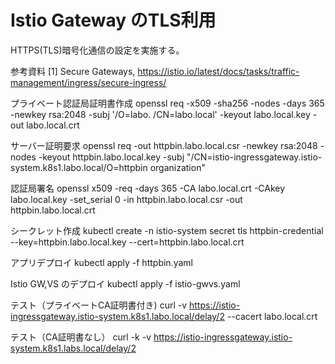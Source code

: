 # Istio Gateway のTLS利用

HTTPS(TLS)暗号化通信の設定を実施する。

参考資料
[1] Secure Gateways, https://istio.io/latest/docs/tasks/traffic-management/ingress/secure-ingress/




プライベート認証局証明書作成
openssl req -x509 -sha256 -nodes -days 365 -newkey rsa:2048 -subj '/O=labo. /CN=labo.local' -keyout labo.local.key -out labo.local.crt

サーバー証明要求
openssl req -out httpbin.labo.local.csr -newkey rsa:2048 -nodes -keyout httpbin.labo.local.key -subj "/CN=istio-ingressgateway.istio-system.k8s1.labo.local/O=httpbin organization"

認証局署名
openssl x509 -req -days 365 -CA labo.local.crt -CAkey labo.local.key -set_serial 0 -in httpbin.labo.local.csr -out httpbin.labo.local.crt

シークレット作成
kubectl create -n istio-system secret tls httpbin-credential --key=httpbin.labo.local.key --cert=httpbin.labo.local.crt

アプリデプロイ
kubectl apply -f httpbin.yaml

Istio GW,VS のデプロイ
kubectl apply -f istio-gwvs.yaml




テスト（プライベートCA証明書付き)
curl -v https://istio-ingressgateway.istio-system.k8s1.labo.local/delay/2 --cacert labo.local.crt


テスト（CA証明書なし）
curl -k -v https://istio-ingressgateway.istio-system.k8s1.labs.local/delay/2



